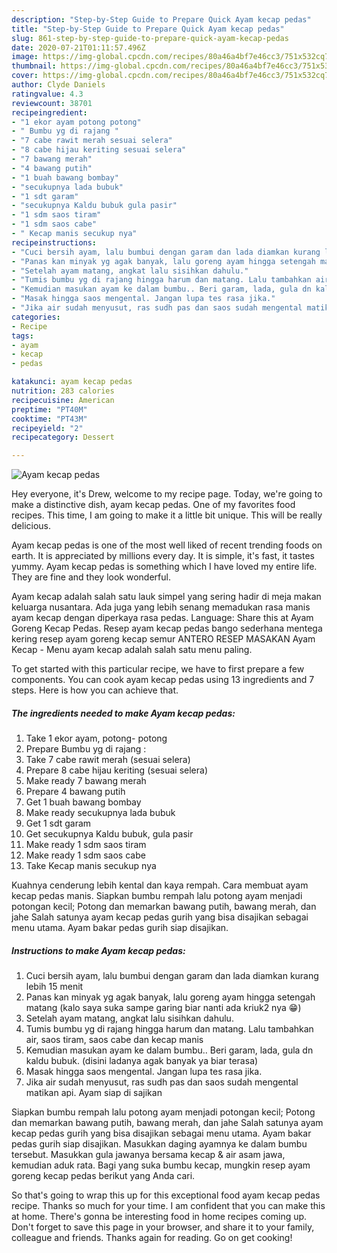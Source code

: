 ```yaml
---
description: "Step-by-Step Guide to Prepare Quick Ayam kecap pedas"
title: "Step-by-Step Guide to Prepare Quick Ayam kecap pedas"
slug: 861-step-by-step-guide-to-prepare-quick-ayam-kecap-pedas
date: 2020-07-21T01:11:57.496Z
image: https://img-global.cpcdn.com/recipes/80a46a4bf7e46cc3/751x532cq70/ayam-kecap-pedas-foto-resep-utama.jpg
thumbnail: https://img-global.cpcdn.com/recipes/80a46a4bf7e46cc3/751x532cq70/ayam-kecap-pedas-foto-resep-utama.jpg
cover: https://img-global.cpcdn.com/recipes/80a46a4bf7e46cc3/751x532cq70/ayam-kecap-pedas-foto-resep-utama.jpg
author: Clyde Daniels
ratingvalue: 4.3
reviewcount: 38701
recipeingredient:
- "1 ekor ayam potong potong"
- " Bumbu yg di rajang "
- "7 cabe rawit merah sesuai selera"
- "8 cabe hijau keriting sesuai selera"
- "7 bawang merah"
- "4 bawang putih"
- "1 buah bawang bombay"
- "secukupnya lada bubuk"
- "1 sdt garam"
- "secukupnya Kaldu bubuk gula pasir"
- "1 sdm saos tiram"
- "1 sdm saos cabe"
- " Kecap manis secukup nya"
recipeinstructions:
- "Cuci bersih ayam, lalu bumbui dengan garam dan lada diamkan kurang lebih 15 menit"
- "Panas kan minyak yg agak banyak, lalu goreng ayam hingga setengah matang (kalo saya suka sampe garing biar nanti ada kriuk2 nya 😁)"
- "Setelah ayam matang, angkat lalu sisihkan dahulu."
- "Tumis bumbu yg di rajang hingga harum dan matang. Lalu tambahkan air, saos tiram, saos cabe dan kecap manis"
- "Kemudian masukan ayam ke dalam bumbu.. Beri garam, lada, gula dn kaldu bubuk. (disini ladanya agak banyak ya biar terasa)"
- "Masak hingga saos mengental. Jangan lupa tes rasa jika."
- "Jika air sudah menyusut, ras sudh pas dan saos sudah mengental matikan api. Ayam siap di sajikan"
categories:
- Recipe
tags:
- ayam
- kecap
- pedas

katakunci: ayam kecap pedas 
nutrition: 283 calories
recipecuisine: American
preptime: "PT40M"
cooktime: "PT43M"
recipeyield: "2"
recipecategory: Dessert

---
```



![Ayam kecap pedas](https://img-global.cpcdn.com/recipes/80a46a4bf7e46cc3/751x532cq70/ayam-kecap-pedas-foto-resep-utama.jpg)

Hey everyone, it's Drew, welcome to my recipe page. Today, we're going to make a distinctive dish, ayam kecap pedas. One of my favorites food recipes. This time, I am going to make it a little bit unique. This will be really delicious.

Ayam kecap pedas is one of the most well liked of recent trending foods on earth. It is appreciated by millions every day. It is simple, it's fast, it tastes yummy. Ayam kecap pedas is something which I have loved my entire life. They are fine and they look wonderful.

Ayam kecap adalah salah satu lauk simpel yang sering hadir di meja makan keluarga nusantara. Ada juga yang lebih senang memadukan rasa manis ayam kecap dengan diperkaya rasa pedas. Language: Share this at Ayam Goreng Kecap Pedas. Resep ayam kecap pedas bango sederhana mentega kering resep ayam goreng kecap semur ANTERO RESEP MASAKAN Ayam Kecap - Menu ayam kecap adalah salah satu menu paling.


To get started with this particular recipe, we have to first prepare a few components. You can cook ayam kecap pedas using 13 ingredients and 7 steps. Here is how you can achieve that.

<!--inarticleads1-->

##### The ingredients needed to make Ayam kecap pedas:

1. Take 1 ekor ayam, potong- potong
1. Prepare  Bumbu yg di rajang :
1. Take 7 cabe rawit merah (sesuai selera)
1. Prepare 8 cabe hijau keriting (sesuai selera)
1. Make ready 7 bawang merah
1. Prepare 4 bawang putih
1. Get 1 buah bawang bombay
1. Make ready secukupnya lada bubuk
1. Get 1 sdt garam
1. Get secukupnya Kaldu bubuk, gula pasir
1. Make ready 1 sdm saos tiram
1. Make ready 1 sdm saos cabe
1. Take  Kecap manis secukup nya


Kuahnya cenderung lebih kental dan kaya rempah. Cara membuat ayam kecap pedas manis. Siapkan bumbu rempah lalu potong ayam menjadi potongan kecil; Potong dan memarkan bawang putih, bawang merah, dan jahe Salah satunya ayam kecap pedas gurih yang bisa disajikan sebagai menu utama. Ayam bakar pedas gurih siap disajikan. 

<!--inarticleads2-->

##### Instructions to make Ayam kecap pedas:

1. Cuci bersih ayam, lalu bumbui dengan garam dan lada diamkan kurang lebih 15 menit
1. Panas kan minyak yg agak banyak, lalu goreng ayam hingga setengah matang (kalo saya suka sampe garing biar nanti ada kriuk2 nya 😁)
1. Setelah ayam matang, angkat lalu sisihkan dahulu.
1. Tumis bumbu yg di rajang hingga harum dan matang. Lalu tambahkan air, saos tiram, saos cabe dan kecap manis
1. Kemudian masukan ayam ke dalam bumbu.. Beri garam, lada, gula dn kaldu bubuk. (disini ladanya agak banyak ya biar terasa)
1. Masak hingga saos mengental. Jangan lupa tes rasa jika.
1. Jika air sudah menyusut, ras sudh pas dan saos sudah mengental matikan api. Ayam siap di sajikan


Siapkan bumbu rempah lalu potong ayam menjadi potongan kecil; Potong dan memarkan bawang putih, bawang merah, dan jahe Salah satunya ayam kecap pedas gurih yang bisa disajikan sebagai menu utama. Ayam bakar pedas gurih siap disajikan. Masukkan daging ayamnya ke dalam bumbu tersebut. Masukkan gula jawanya bersama kecap &amp; air asam jawa, kemudian aduk rata. Bagi yang suka bumbu kecap, mungkin resep ayam goreng kecap pedas berikut yang Anda cari. 

So that's going to wrap this up for this exceptional food ayam kecap pedas recipe. Thanks so much for your time. I am confident that you can make this at home. There's gonna be interesting food in home recipes coming up. Don't forget to save this page in your browser, and share it to your family, colleague and friends. Thanks again for reading. Go on get cooking!
